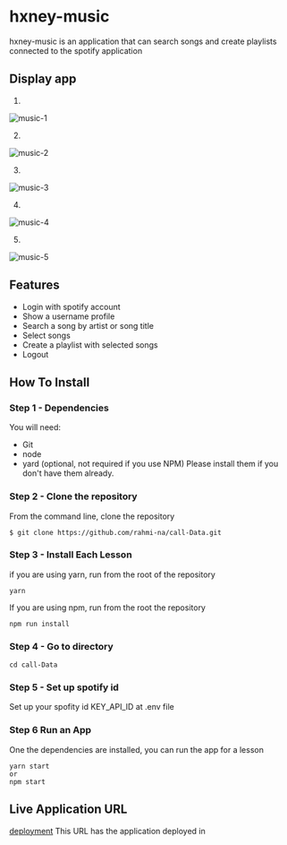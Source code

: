 # hxney-music

hxney-music is an application that can search songs and create playlists connected to the spotify application

## Display app
1. 
![music-1](https://user-images.githubusercontent.com/79822759/164893452-6cbc45c1-2db6-4f8e-9cf2-f4fa55e2e209.png)

2. 
![music-2](https://user-images.githubusercontent.com/79822759/164893456-2be6eeb3-0b5c-45e2-84ef-fe776e6868cd.png)

3. 
![music-3](https://user-images.githubusercontent.com/79822759/164893458-d121d7bd-6992-47d7-9478-bb3a13e67638.png)

4.
![music-4](https://user-images.githubusercontent.com/79822759/164893463-457ce9e9-810d-44ab-b4df-8ba5c1ee4bb2.png)

5. 
![music-5](https://user-images.githubusercontent.com/79822759/164893465-182f9e65-1067-4b0d-9e97-19f77e49d22e.png)

## Features

* Login with spotify account
* Show a username profile
* Search a song by artist or song title
* Select songs
* Create a playlist with selected songs
* Logout


## How To Install

### Step 1 - Dependencies

You will need:
* Git
* node
* yard (optional, not required if you use NPM)
Please install them if you don't have them already.

### Step 2 - Clone the repository
From the command line, clone the repository

``` 
$ git clone https://github.com/rahmi-na/call-Data.git
```

### Step 3 - Install Each Lesson
if you are using yarn, run from the root of the repository

```
yarn
```

If you are using npm, run from the root the repository

```
npm run install
```

### Step 4 - Go to directory
```
cd call-Data
```

### Step 5 - Set up spotify id
Set up your spofity id KEY_API_ID at .env file

### Step 6 Run an App
One the dependencies are installed, you can run the app for a lesson

``` 
yarn start
or
npm start 
```

## Live Application URL
[deployment](https://hxney-music.vercel.app/)
This URL has the application deployed in

